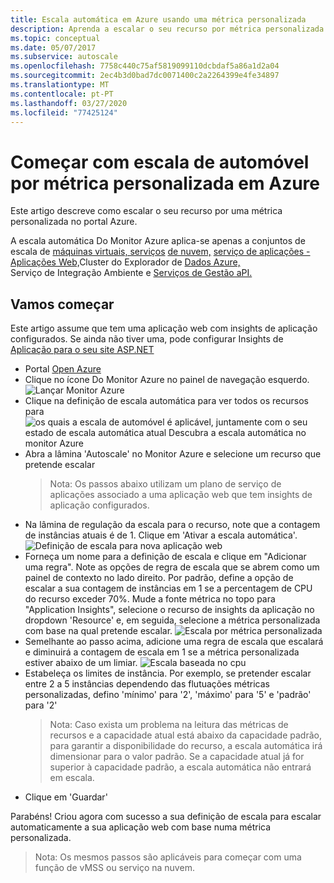 ```yaml
---
title: Escala automática em Azure usando uma métrica personalizada
description: Aprenda a escalar o seu recurso por métrica personalizada em Azure.
ms.topic: conceptual
ms.date: 05/07/2017
ms.subservice: autoscale
ms.openlocfilehash: 7758c440c75af5819099110dcbdaf5a86a1d2a04
ms.sourcegitcommit: 2ec4b3d0bad7dc0071400c2a2264399e4fe34897
ms.translationtype: MT
ms.contentlocale: pt-PT
ms.lasthandoff: 03/27/2020
ms.locfileid: "77425124"
---
```

# <a name="get-started-with-auto-scale-by-custom-metric-in-azure"></a>Começar com escala de automóvel por métrica personalizada em Azure
Este artigo descreve como escalar o seu recurso por uma métrica personalizada no portal Azure.

A escala automática Do Monitor Azure aplica-se apenas a conjuntos de escala de [máquinas virtuais, serviços](https://azure.microsoft.com/services/virtual-machine-scale-sets/) [de nuvem,](https://azure.microsoft.com/services/cloud-services/) [serviço de aplicações - Aplicações Web,](https://azure.microsoft.com/services/app-service/web/)Cluster do Explorador de [Dados Azure,](https://azure.microsoft.com/services/data-explorer/)   
Serviço de Integração Ambiente e [Serviços de Gestão aPI.](https://docs.microsoft.com/azure/api-management/api-management-key-concepts)

## <a name="lets-get-started"></a>Vamos começar
Este artigo assume que tem uma aplicação web com insights de aplicação configurados. Se ainda não tiver uma, pode configurar Insights de [Aplicação para o seu site ASP.NET][1]

- Portal [Open Azure][2]
- Clique no ícone Do Monitor Azure no painel de navegação esquerdo.
  ![Lançar Monitor Azure][3]
- Clique na definição de escala automática para ver todos os recursos para ![os quais a escala de automóvel é aplicável, juntamente com o seu estado de escala automática atual Descubra a escala automática no monitor Azure][4]
- Abra a lâmina 'Autoscale' no Monitor Azure e selecione um recurso que pretende escalar
  > Nota: Os passos abaixo utilizam um plano de serviço de aplicações associado a uma aplicação web que tem insights de aplicação configurados.
- Na lâmina de regulação da escala para o recurso, note que a contagem de instâncias atuais é de 1. Clique em 'Ativar a escala automática'.
  ![Definição de escala para nova aplicação web][5]
- Forneça um nome para a definição de escala e clique em "Adicionar uma regra". Note as opções de regra de escala que se abrem como um painel de contexto no lado direito. Por padrão, define a opção de escalar a sua contagem de instâncias em 1 se a percentagem de CPU do recurso exceder 70%. Mude a fonte métrica no topo para "Application Insights", selecione o recurso de insights da aplicação no dropdown 'Resource' e, em seguida, selecione a métrica personalizada com base na qual pretende escalar.
  ![Escala por métrica personalizada][6]
- Semelhante ao passo acima, adicione uma regra de escala que escalará e diminuirá a contagem de escala em 1 se a métrica personalizada estiver abaixo de um limiar.
  ![Escala baseada no cpu][7]
- Estabeleça os limites de instância. Por exemplo, se pretender escalar entre 2 a 5 instâncias dependendo das flutuações métricas personalizadas, defino 'mínimo' para '2', 'máximo' para '5' e 'padrão' para '2'
  > Nota: Caso exista um problema na leitura das métricas de recursos e a capacidade atual está abaixo da capacidade padrão, para garantir a disponibilidade do recurso, a escala automática irá dimensionar para o valor padrão. Se a capacidade atual já for superior à capacidade padrão, a escala automática não entrará em escala.
- Clique em 'Guardar'

Parabéns! Criou agora com sucesso a sua definição de escala para escalar automaticamente a sua aplicação web com base numa métrica personalizada.

> Nota: Os mesmos passos são aplicáveis para começar com uma função de vMSS ou serviço na nuvem.

<!--Reference-->
[1]: https://docs.microsoft.com/azure/application-insights/app-insights-asp-net
[2]: https://portal.azure.com
[3]: ./media/autoscale-custom-metric/azure-monitor-launch.png
[4]: ./media/autoscale-custom-metric/discover-autoscale-azure-monitor.png
[5]: ./media/autoscale-custom-metric/scale-setting-new-web-app.png
[6]: ./media/autoscale-custom-metric/scale-by-custom-metric.png
[7]: ./media/autoscale-custom-metric/autoscale-setting-custom-metrics-ai.png

